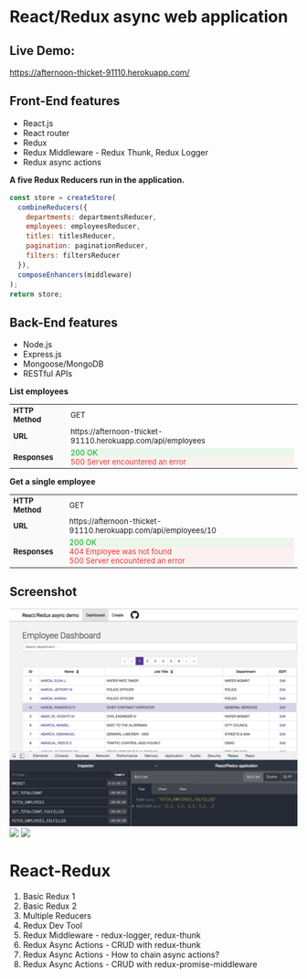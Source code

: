 # React/Redux async web application

## Live Demo:
https://afternoon-thicket-91110.herokuapp.com/

## Front-End features
- React.js
- React router
- Redux
- Redux Middleware - Redux Thunk, Redux Logger
- Redux async actions

**A five Redux Reducers run in the application.**
```js
const store = createStore(
  combineReducers({
    departments: departmentsReducer,
    employees: employeesReducer,
    titles: titlesReducer,
    pagination: paginationReducer,
    filters: filtersReducer
  }),    
  composeEnhancers(middleware)
);
return store;
```

## Back-End features
- Node.js
- Express.js
- Mongoose/MongoDB
- RESTful APIs 


**List employees**
<table style="font-size:13px">
  <tr>
    <td style="background:#fafafa; font-weight: bold">HTTP Method</td>
    <td>GET</td>
  </tr>
  <tr>
    <td style="background:#fafafa; font-weight: bold">URL</td>
    <td>https://afternoon-thicket-91110.herokuapp.com/api/employees</td>
  </tr>
  <tr>
    <td style="background:#fafafa; font-weight: bold">Responses</td>
    <td>
      <div style="color: #00aa13; background-color: rgba(0, 170, 19, 0.08);">200 OK</div>
      <div style="color: #e53935;background-color: rgba(229, 57, 53, 0.06);">500 Server encountered an error</div>    
    </td>
  </tr>     
</table>


**Get a single employee**
<table style="font-size:13px">
  <tr>
    <td style="background:#fafafa; font-weight: bold">HTTP Method</td>
    <td>GET</td>
  </tr>
  <tr>
    <td style="background:#fafafa; font-weight: bold">URL</td>
    <td>https://afternoon-thicket-91110.herokuapp.com/api/employees/10</td>
  </tr>
  <tr>
    <td style="background:#fafafa; font-weight: bold">Responses</td>
    <td>
      <div style="color: #00aa13; background-color: rgba(0, 170, 19, 0.08);">200 OK</div>
      <div style="color: #e53935;background-color: rgba(229, 57, 53, 0.06);">404 Employee was not found</div>    
      <div style="color: #e53935;background-color: rgba(229, 57, 53, 0.06);">500 Server encountered an error</div>    
    </td>
  </tr>     
</table>


## Screenshot
![](public/images/dashboardPage.png)
![](public/images/singleEmployeePage.png)
![](public/images/createEmployeePage2.png)




# React-Redux 

1. Basic Redux 1 
2. Basic Redux 2
3. Multiple Reducers
4. Redux Dev Tool
5. Redux Middleware - redux-logger, redux-thunk
6. Redux Async Actions - CRUD with redux-thunk
7. Redux Async Actions - How to chain async actions? 
8. Redux Async Actions - CRUD with redux-promise-middleware